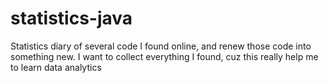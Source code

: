 # statistics-java
Statistics diary of several code I found online, and renew those code into something new. I want to collect everything I found, cuz this really help me to learn data analytics 
